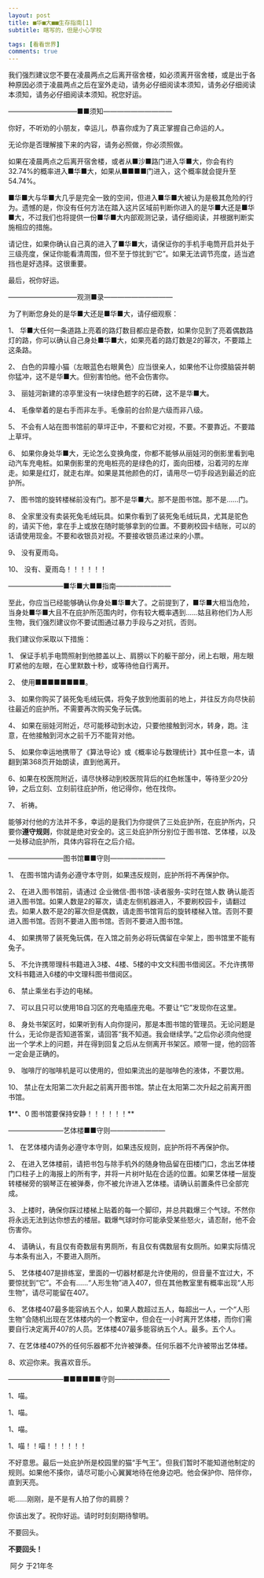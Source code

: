 ```yaml
---
layout: post
title: ■华■大■■生存指南[1]
subtitle: 瞎写的，但是小心学校

tags: [看看世界]
comments: true
---
```






我们强烈建议您不要在凌晨两点之后离开宿舍楼，如必须离开宿舍楼，或是出于各种原因必须于凌晨两点之后在室外走动，请务必仔细阅读本须知，请务必仔细阅读本须知，请务必仔细阅读本须知。祝您好运。

 

 



——————————■■须知——————————

 

你好，不听劝的小朋友，幸运儿，恭喜你成为了真正掌握自己命运的人。

无论你是否理解接下来的内容，请务必照做，你必须照做。

 

 

如果在凌晨两点之后离开宿舍楼，或者从■沙■路门进入华■大，你会有约32.74%的概率进入■华■大，如果从■■■■门进入，这个概率就会提升至54.74%。

■华■大与华■大几乎是完全一致的空间，但进入■华■大被认为是极其危险的行为。遗憾的是，你没有任何方法在踏入这片区域前判断你进入的是华■大还是■华■大，不过我们也将提供一份■华■大内部观测记录，请仔细阅读，并根据判断实施相应的措施。

请记住，如果你确认自己真的进入了■华■大，请保证你的手机手电筒开启并处于三级亮度，保证你能看清周围，但不至于惊扰到“它”。如果无法调节亮度，适当遮挡也是好选择。这很重要。

 

最后，祝你好运。

 



 

——————————观测■录——————————

 

为了判断您身处的是华■大还是■华■大，请仔细观察：

1、 华■大任何一条道路上亮着的路灯数目都应是奇数，如果你见到了亮着偶数路灯的路，你可以确认自己身处■华■大，如果亮着的路灯数是2的幂次，不要踏上这条路。

2、 白色的异瞳小猫（左眼蓝色右眼黄色）应当很亲人，如果他不让你摸脑袋并朝你猛冲，这不是华■大。但别害怕他。他不会伤害你。

3、 丽娃河新建的凉亭里没有一块绿色题字的石碑，这不是华■大。

4、 毛像举着的是右手而非左手。毛像前的台阶是六级而非八级。

5、 不会有人站在图书馆前的草坪正中，不要和它对视，不要。不要靠近。不要踏上草坪。

6、 如果你身处华■大，无论怎么变换角度，你都不能够从丽娃河的倒影里看到电动汽车充电桩。如果倒影里的充电桩亮的是绿色的灯，面向田楼，沿着河的左岸走。如果是红灯，就走右岸。如果是其他颜色的灯，请用尽一切手段逃到最近的庇护所。

7、 图书馆的旋转楼梯前没有门。那不是华■大。那不是图书馆。那不是……门。

8、 全家里没有卖装死兔毛绒玩具。如果你看到了装死兔毛绒玩具，尤其是驼色的，请买下他，拿在手上或放在随时能够拿到的位置。不要刷校园卡结账，可以的话请使用现金。不要和收银员对视。不要接收银员递过来的小票。

9、 没有夏雨岛。

 

10、 没有、夏雨岛！！！！！！

 

 





————————■华■大■■指南————————

 

至此，你应当已经能够确认你身处■华■大了。之前提到了，■华■大相当危险，当身处■华■大且不在庇护所范围内时，你有较大概率遇到……姑且称他们为人形生物，我们强烈建议你不要试图通过暴力手段与之对抗，否则。

我们建议你采取以下措施：

1、 保证手机手电筒照射到他膝盖以上、肩膀以下的躯干部分，闭上右眼，用左眼盯紧他的左眼，在心里默数十秒，或等待他自行离开。

2、 使用■■■■■■■■。

3、 如果你购买了装死兔毛绒玩偶，将兔子放到他面前的地上，并往反方向尽快前往最近的庇护所。不需要再次购买兔子玩偶。

4、 如果在丽娃河附近，尽可能移动到水边，只要他接触到河水，转身，跑。注意，在他接触到河水之前千万不能背对他。

5、 如果你幸运地携带了《算法导论》或《概率论与数理统计》其中任意一本，请翻到第368页开始朗读，直到他离开。

6、如果在校医院附近，请尽快移动到校医院背后的红色帐篷中，等待至少20分钟，之后立刻、立刻前往庇护所，他记得你，他在找你。

 

7、 祈祷。

 

 

能够对付他的方法并不多，幸运的是我们为你提供了三处庇护所，在庇护所内，只要你**遵守规则**，你就是绝对安全的。这三处庇护所分别位于图书馆、艺体楼，以及一处移动庇护所，具体内容将在之后介绍。

 

 







————————图书馆■■守则————————

 

1、 在图书馆内请务必遵守本守则，如果违反规则，庇护所将不再保护你。

2、 在进入图书馆前，请通过 企业微信-图书馆-读者服务-实时在馆人数 确认能否进入图书馆。如果人数是2的幂次，请走左侧机器进入，不要刷校园卡，请翻过去。如果人数不是2的幂次但是偶数，请走图书馆背后的旋转楼梯入馆。否则不要进入图书馆。否则不要进入图书馆。否则不要进入图书馆。

4、 如果携带了装死兔玩偶，在入馆之前务必将玩偶留在伞架上，图书馆里不能有兔子。

5、 不允许携带理科书籍进入3楼、4楼、5楼的中文文科图书借阅区。不允许携带文科书籍进入6楼的中文理科图书借阅区。

6、 禁止乘坐右手边的电梯。

7、 可以且只可以使用1B自习区的充电插座充电。不要让“它”发现你在这里。

8、 身处书架区时，如果听到有人向你提问，那是本图书馆的管理员。无论问题是什么，无论你是否知道答案，请回答“我不知道。我会继续学。”之后你必须向他提出一个学术上的问题，并在得到回复之后从左侧离开书架区。顺带一提，他的回答一定会是正确的。

9、 咖啡厅的咖啡机是可以使用的，但如果流出的是咖啡色的液体，不要饮用。

10、 禁止在太阳第二次升起之前离开图书馆。禁止在太阳第二次升起之前离开图书馆。

 

**1****、0 图书馆要保持安静！！！！！！**

 







 

————————艺体楼■■守则————————

 

1、 在艺体楼内请务必遵守本守则，如果违反规则，庇护所将不再保护你。

2、 在进入艺体楼前，请把书包与除手机外的随身物品留在田楼门口，念出艺体楼门口柱子上的海报上的所有字，并将一片树叶贴在合适的位置。如果艺体楼一层旋转楼梯旁的钢琴正在被弹奏，你不被允许进入艺体楼。请确认前置条件已全部完成。

3、 上楼时，确保你踩过楼梯上贴着的每一个脚印，并总共戳爆三个气球。不然你将永远无法到达你想去的楼层。戳爆气球时你可能承受某些怒火，请忍耐，他不会伤害你。

4、 请确认，有且仅有奇数层有男厕所，有且仅有偶数层有女厕所。如果实际情况与本条有出入，不要进入厕所。

5、 艺体楼407是排练室，里面的一切器材都是允许使用的，但音量不宜过大，不要惊扰到“它”。不会有……“人形生物”进入407，但在其他教室里有概率出现“人形生物”，请尽可能留在407。

6、 艺体楼407最多能容纳五个人，如果人数超过五人，每超出一人，一个“人形生物”会随机出现在艺体楼内的一个教室中，但会在一小时离开艺体楼，而你们需要自行决定离开407的人员。艺体楼407最多能容纳五个人。最多。五个人。

7、在艺体楼407外的任何乐器都不允许被弹奏。任何乐器不允许被带出艺体楼。

 

8、欢迎你来。我喜欢音乐。

 

 







————————■■■■■■守则————————

 

1、喵。

1、喵。

1、喵。

1、喵！！喵！！！！！！

 

不好意思。最后一处庇护所是校园里的猫“手气王”。但我们暂时不能知道他制定的规则。如果他不揍你，请尽可能小心翼翼地待在他身边吧。他会保护你、陪伴你，直到天亮。

 

 

 

呃……刚刚，是不是有人拍了你的肩膀？

你该出发了。祝你好运。请时时刻刻期待黎明。

不要回头。

 

**不要回头！**







​																																																			阿夕 于21年冬